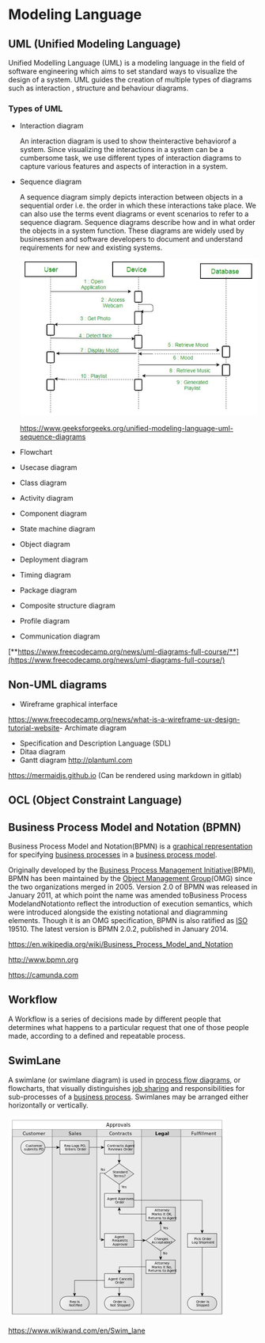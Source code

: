# Modeling Language

## UML (Unified Modeling Language)

Unified Modelling Language (UML) is a modeling language in the field of software engineering which aims to set standard ways to visualize the design of a system. UML guides the creation of multiple types of diagrams such as interaction , structure and behaviour diagrams.

### Types of UML

- Interaction diagram

  An interaction diagram is used to show theinteractive behaviorof a system. Since visualizing the interactions in a system can be a cumbersome task, we use different types of interaction diagrams to capture various features and aspects of interaction in a system.

- Sequence diagram

  A sequence diagram simply depicts interaction between objects in a sequential order i.e. the order in which these interactions take place. We can also use the terms event diagrams or event scenarios to refer to a sequence diagram. Sequence diagrams describe how and in what order the objects in a system function. These diagrams are widely used by businessmen and software developers to document and understand requirements for new and existing systems.

  ![image](../../media/Software-Coding-Development-Engineering-image3.jpg)

  <https://www.geeksforgeeks.org/unified-modeling-language-uml-sequence-diagrams>

- Flowchart
- Usecase diagram
- Class diagram
- Activity diagram
- Component diagram
- State machine diagram
- Object diagram
- Deployment diagram
- Timing diagram
- Package diagram
- Composite structure diagram
- Profile diagram
- Communication diagram

[**https://www.freecodecamp.org/news/uml-diagrams-full-course/**](https://www.freecodecamp.org/news/uml-diagrams-full-course/)

## Non-UML diagrams

- Wireframe graphical interface

<https://www.freecodecamp.org/news/what-is-a-wireframe-ux-design-tutorial-website>- Archimate diagram

- Specification and Description Language (SDL)
- Ditaa diagram
- Gantt diagram
<http://plantuml.com>

<https://mermaidjs.github.io> (Can be rendered using markdown in gitlab)

## OCL (Object Constraint Language)

## Business Process Model and Notation (BPMN)

Business Process Model and Notation(BPMN) is a [graphical representation](https://en.wikipedia.org/wiki/Information_visualization) for specifying [business processes](https://en.wikipedia.org/wiki/Business_process) in a [business process model](https://en.wikipedia.org/wiki/Business_process_modeling).

Originally developed by the [Business Process Management Initiative](https://en.wikipedia.org/wiki/Business_Process_Management_Initiative)(BPMI), BPMN has been maintained by the [Object Management Group](https://en.wikipedia.org/wiki/Object_Management_Group)(OMG) since the two organizations merged in 2005. Version 2.0 of BPMN was released in January 2011, at which point the name was amended toBusiness Process ModelandNotationto reflect the introduction of execution semantics, which were introduced alongside the existing notational and diagramming elements. Though it is an OMG specification, BPMN is also ratified as [ISO](https://en.wikipedia.org/wiki/International_Organization_for_Standardization) 19510. The latest version is BPMN 2.0.2, published in January 2014.

<https://en.wikipedia.org/wiki/Business_Process_Model_and_Notation>

<http://www.bpmn.org>

<https://camunda.com>

## Workflow

A Workflow is a series of decisions made by different people that determines what happens to a particular request that one of those people made, according to a defined and repeatable process.

## SwimLane

A swimlane (or swimlane diagram) is used in [process flow diagrams](https://www.wikiwand.com/en/Flowchart), or flowcharts, that visually distinguishes [job sharing](https://www.wikiwand.com/en/Job_sharing) and responsibilities for sub-processes of a [business process](https://www.wikiwand.com/en/Business_process). Swimlanes may be arranged either horizontally or vertically.

![image](../../media/Software-Coding-Development-Engineering-image4.jpg)

<https://www.wikiwand.com/en/Swim_lane>
